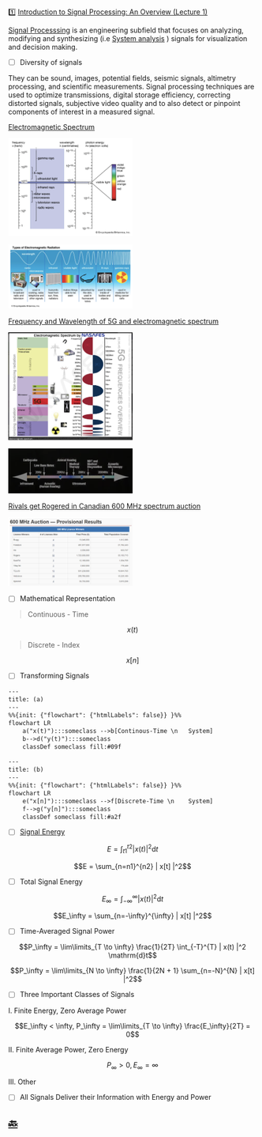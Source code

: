 :one: [Introduction to Signal Processing: An Overview (Lecture 1)](https://www.youtube.com/watch?v=kjw6W0SZe04&t=0s) 

[Signal Processsing](https://en.wikipedia.org/wiki/Signal_processing) is an engineering subfield that focuses on analyzing, modifying and synthesizing (i.e [System analysis](https://en.wikipedia.org/wiki/System_analysis) ) signals for visualization and decision making.



- [ ] Diversity of signals

They can be sound, images, potential fields, seismic signals, altimetry processing, and scientific measurements. Signal processing techniques are used to optimize transmissions, digital storage efficiency, correcting distorted signals, subjective video quality and to also detect or pinpoint components of interest in a measured signal.


[Electromagnetic Spectrum](https://www.britannica.com/science/electromagnetic-spectrum)

<img src=../images/electromagnetic-spectrum-britannica.png width='50%' height='50%' > </img>

<img src=../images/electromagnetic-spectrum2-britannica.png width='50%' height='50%' > </img>

[Frequency and Wavelength of 5G and electromagnetic spectrum](https://nasafes.com/facts-about-5g-and-the-electromagnetic-spectrum)

<img src=../images/5g-electromagnetic-spectrum-nasafes.png width='50%' height='50%' > </img>

<img src=../images/sound-spectrum.png width='50%' height='50%' > </img>

[Rivals get Rogered in Canadian 600 MHz spectrum auction](https://telecoms.com/496888/rivals-get-rogered-in-canadian-600-mhz-spectrum-auction)

<img src=../images/canada-5G-600MHZ.png width='50%' height='50%' > </img>

- [ ] Mathematical Representation
> Continuous - Time
```math
x(t)
```
> Discrete - Index
```math
x[n]
```

- [ ] Transforming Signals

```mermaid
---
title: (a)
---
%%{init: {"flowchart": {"htmlLabels": false}} }%%
flowchart LR
    a("x(t)"):::someclass -->b[Continous-Time \n   System]
    b-->d("y(t)"):::someclass
    classDef someclass fill:#09f
```

```mermaid
---
title: (b)
---
%%{init: {"flowchart": {"htmlLabels": false}} }%%
flowchart LR
    e("x[n]"):::someclass -->f[Discrete-Time \n    System]
    f-->g("y[n]"):::someclass
    classDef someclass fill:#a2f
```

- [ ] [Signal Energy](https://en.wikipedia.org/wiki/Energy_(signal_processing))

```math
E = \int_{t1}^{t2} | x(t) |^2 \mathrm{d}t
```

```math
E = \sum_{n=n1}^{n2} | x[t] |^2
```

- [ ] Total Signal Energy

```math
E_\infty = \int_{-\infty}^{\infty} | x(t) |^2 \mathrm{d}t
```

```math
E_\infty = \sum_{n=-\infty}^{\infty} | x[t] |^2
```


- [ ] Time-Averaged Signal Power

```math
P_\infty = \lim\limits_{T \to \infty} \frac{1}{2T} \int_{-T}^{T} | x(t) |^2 \mathrm{d}t
```

```math
P_\infty = \lim\limits_{N \to \infty} \frac{1}{2N + 1} \sum_{n=-N}^{N} | x[t] |^2
```

- [ ] Three Important Classes of Signals

I. Finite Energy, Zero Average Power 
```math
E_\infty < \infty, P_\infty = \lim\limits_{T \to \infty} \frac{E_\infty}{2T} = 0
```
II. Finite Average Power, Zero Energy
```math
P_\infty > 0, E_\infty = \infty
```
III. Other

- [ ] All Signals Deliver their Information with Energy and Power

## [:back: ](../#round_pushpin-signal-processing-an-introduction)
